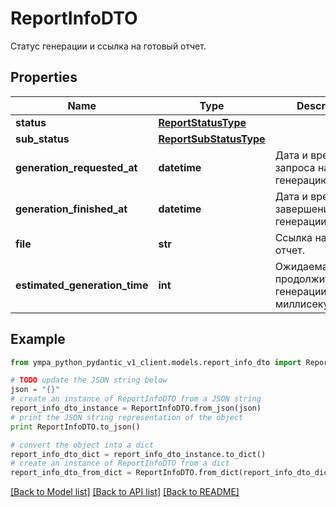 # ReportInfoDTO

Статус генерации и ссылка на готовый отчет.

## Properties
Name | Type | Description | Notes
------------ | ------------- | ------------- | -------------
**status** | [**ReportStatusType**](ReportStatusType.md) |  | 
**sub_status** | [**ReportSubStatusType**](ReportSubStatusType.md) |  | [optional] 
**generation_requested_at** | **datetime** | Дата и время запроса на генерацию. | 
**generation_finished_at** | **datetime** | Дата и время завершения генерации. | [optional] 
**file** | **str** | Ссылка на готовый отчет. | [optional] 
**estimated_generation_time** | **int** | Ожидаемая продолжительность генерации в миллисекундах. | [optional] 

## Example

```python
from ympa_python_pydantic_v1_client.models.report_info_dto import ReportInfoDTO

# TODO update the JSON string below
json = "{}"
# create an instance of ReportInfoDTO from a JSON string
report_info_dto_instance = ReportInfoDTO.from_json(json)
# print the JSON string representation of the object
print ReportInfoDTO.to_json()

# convert the object into a dict
report_info_dto_dict = report_info_dto_instance.to_dict()
# create an instance of ReportInfoDTO from a dict
report_info_dto_from_dict = ReportInfoDTO.from_dict(report_info_dto_dict)
```
[[Back to Model list]](../README.md#documentation-for-models) [[Back to API list]](../README.md#documentation-for-api-endpoints) [[Back to README]](../README.md)


